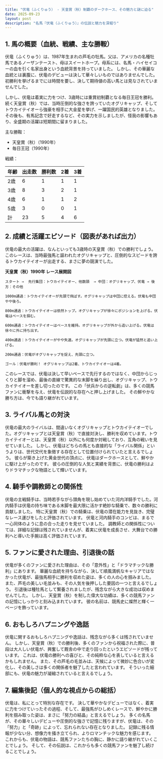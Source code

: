 ```yaml
---
title: "伏竜（ふくりゅう） - 天皇賞（秋）制覇のダークホース、その魅力と謎に迫る"
date: 2025-09-23
layout: post
description: "名馬『伏竜（ふくりゅう）』の伝説と魅力を深堀り"
---
```


## 1. 馬の概要（血統、戦績、主な勝鞍）

伏竜（ふくりゅう）は、1987年生まれの芦毛の牡馬。父は、アメリカの名種牡馬であるノーザンテースト、母はスイートホープ。母系には、名馬・ハイセイコーの血を引く名家出身という血統背景を持っていました。  しかし、その華麗な血統とは裏腹に、伏竜のデビューは決して華々しいものではありませんでした。  初勝利を挙げるまでには時間を要し、決して期待値の高い馬とは見なされていませんでした。

しかし、伏竜は着実に力をつけ、3歳時には重賞初制覇となる毎日王冠を勝利。続く天皇賞（秋）では、当時圧倒的な強さを誇っていたオグリキャップ、そしてトウカイテイオーら強豪を相手に大金星を挙げ、一躍国民的英雄となりました。  その後も、有馬記念で好走するなど、その実力を示しましたが、怪我の影響もあり、全盛期の活躍は短期間に留まりました。


主な勝鞍：

* 天皇賞（秋）（1990年）
* 毎日王冠（1990年）


戦績：

| 年齢 | 出走数 | 勝利数 | 2着 | 3着 |
|---|---|---|---|---|
| 2歳 | 6 | 1 | 1 | 1 |
| 3歳 | 8 | 3 | 2 | 1 |
| 4歳 | 6 | 1 | 1 | 2 |
| 5歳 | 3 | 0 | 0 | 1 |
| 計 | 23 | 5 | 4 | 6 |


## 2. 成績と活躍エピソード（図表があれば出力）

伏竜の最大の活躍は、なんといっても3歳時の天皇賞（秋）での勝利でしょう。このレースは、当時最強馬と謳われたオグリキャップと、圧倒的なスピードを誇るトウカイテイオーが出走する、まさに夢の競演でした。

**天皇賞（秋）1990年 レース展開図**

```
スタート →  先行集団：トウカイテイオー、他数頭  → 中団：オグリキャップ、伏竜 → 後方：その他

1000m通過：トウカイテイオーが先頭で飛ばす。オグリキャップは中団に控える。伏竜も中団やや後ろ。

800m通過：トウカイテイオーは依然トップ。オグリキャップが徐々にポジションを上げる。伏竜はペースを掴む。

600m通過：トウカイテイオーはペースを維持。オグリキャップが外から追い上げる。伏竜は徐々に外に持ち出す。

400m通過：トウカイテイオーがやや失速。オグリキャップが先頭に立つ。伏竜が猛然と追い上げる。

200m通過：伏竜がオグリキャップを捉え、先頭に立つ。

ゴール：伏竜が勝利！ オグリキャップは2着、トウカイテイオーは4着。
```

このレースでは、伏竜は決して早いペースで先行するのではなく、中団からじっくりと脚を溜め、最後の直線で驚異的な末脚を繰り出し、オグリキャップ、トウカイテイオーを差し切ったのです。  この「伏兵からの逆転劇」は、多くの競馬ファンに衝撃を与え、伏竜を伝説的な存在へと押し上げました。  その鮮やかな勝ち方は、今でも語り継がれています。


## 3. ライバル馬との対決

伏竜の最大のライバルは、間違いなくオグリキャップとトウカイテイオーでした。オグリキャップとは天皇賞（秋）で直接対決し、勝利を収めています。トウカイテイオーとは、天皇賞（秋）以外にも何度か対戦しており、互角の戦いを見せていました。  しかし、伏竜はどちらの馬とも直接的な「ライバル関係」というよりは、世代交代を象徴する存在として位置付けられていたと言えるでしょう。  彼らが築き上げた黄金世代の頂点に、伏竜はダークホースとして、鮮やかに駆け上がったのです。  彼らの圧倒的な人気と実績を背景に、伏竜の勝利はよりドラマチックな物語として輝いています。


## 4. 騎手や調教師との関係性

伏竜の主戦騎手は、当時若手ながら頭角を現し始めていた河内洋騎手でした。河内騎手は伏竜の持ち味である末脚を最大限に活かす絶妙な騎乗で、数々の勝利に貢献しました。  特に天皇賞（秋）での騎乗は、伏竜の潜在能力を見抜き、完璧なレース運びをしたと評価されています。  伏竜と河内騎手のコンビは、まるで一心同体のように息の合った走りを見せていました。  調教師との関係性については、詳細な記録は残されていませんが、着実に伏竜を成長させ、大舞台での勝利へと導いた手腕は高く評価されています。


## 5. ファンに愛された理由、引退後の話

伏竜が多くのファンに愛された理由は、その「意外性」と「ドラマチックな勝利」にあります。  華麗な血統を持ちながら、決して順風満帆なキャリアではなかった伏竜が、最強馬相手に勝利を収めた姿は、多くの人の心を掴みました。  また、芦毛の美しい毛並みも、その人気を後押しした要因の一つと言えるでしょう。  引退後は種牡馬として繋養されましたが、残念ながら大きな成功は収めませんでした。  しかし、天皇賞（秋）を制した偉大な功績は、多くの競馬ファンの記憶にしっかりと刻み込まれています。  彼の名前は、競馬史に燦然と輝く一ページを飾っています。


## 6. おもしろハプニングや逸話

伏竜に関するおもしろハプニングや逸話は、残念ながら多くは残されていません。  しかし、天皇賞（秋）での勝利後、多くのファンから祝福された際に、普段は大人しい伏竜が、興奮して厩舎の中で走り回ったというエピソードが残っています。  これは、伏竜の勝利への喜びと、その純粋な心を表していると言えるかもしれません。  また、その芦毛の毛並みは、天候によって微妙に色合いが変化し、その美しさは多くの関係者を魅了したと言われています。  そういった細部にも、伏竜の魅力が凝縮されていると言えるでしょう。


## 7. 編集後記（個人的な視点からの総括）

伏竜は、私にとって特別な存在です。  決して華やかなデビューではなく、着実に力をつけていったその過程、そして、最強馬がひしめくレースで、鮮やかに勝利を掴み取った姿は、まさに「努力の結晶」と言えるでしょう。  多くの名馬が、その華々しいデビューや圧倒的な強さで記憶に残りますが、伏竜は、その「努力」と「奇跡」によって、忘れられない存在となりました。  記録に残る情報が少ない分、想像力を掻き立てられ、よりロマンチックな魅力を感じます。  これからも、伏竜の物語は、競馬ファンたちの胸に、静かに語り継がれていくことでしょう。  そして、その伝説は、これからも多くの競馬ファンを魅了し続けることでしょう。
